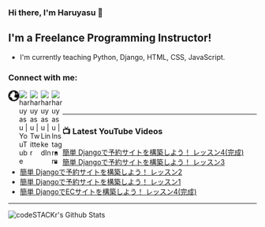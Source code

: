 ### Hi there, I'm Haruyasu 👋

## I'm a Freelance Programming Instructor!
- I'm currently teaching Python, Django, HTML, CSS, JavaScript.

### Connect with me:

[<img align="left" alt="harusoft.net" width="22px" src="https://raw.githubusercontent.com/iconic/open-iconic/master/svg/globe.svg" />][website]
[<img align="left" alt="haruyasu | YouTube" width="22px" src="https://cdn.jsdelivr.net/npm/simple-icons@v3/icons/youtube.svg" />][youtube]
[<img align="left" alt="haruyasu | Twitter" width="22px" src="https://cdn.jsdelivr.net/npm/simple-icons@v3/icons/twitter.svg" />][twitter]
[<img align="left" alt="haruyasu | LinkedIn" width="22px" src="https://cdn.jsdelivr.net/npm/simple-icons@v3/icons/linkedin.svg" />][linkedin]
[<img align="left" alt="haruyasu | Instagram" width="22px" src="https://cdn.jsdelivr.net/npm/simple-icons@v3/icons/instagram.svg" />][instagram]

<br />
<br />

---

### 📺 Latest YouTube Videos
<!-- YOUTUBE:START -->
- [簡単 Djangoで予約サイトを構築しよう！ レッスン4(完成)](https://www.youtube.com/watch?v=IKMJghEYxG8)
- [簡単 Djangoで予約サイトを構築しよう！ レッスン3](https://www.youtube.com/watch?v=QTV4BGeoa9Y)
- [簡単 Djangoで予約サイトを構築しよう！ レッスン2](https://www.youtube.com/watch?v=SY6z6fW_OXw)
- [簡単 Djangoで予約サイトを構築しよう！ レッスン1](https://www.youtube.com/watch?v=Zu-cAgp7Hzw)
- [簡単 DjangoでECサイトを構築しよう！ レッスン4(完成)](https://www.youtube.com/watch?v=lBUMlebS1-I)
<!-- YOUTUBE:END -->

---

<img align="left" alt="codeSTACKr's Github Stats" src="https://github-readme-stats.vercel.app/api?username=haruyasu&show_icons=true&hide_border=true" />

[website]: https://harusoft.net/
[twitter]: https://twitter.com/hathle
[youtube]: https://www.youtube.com/channel/UCjpXqPZM1UPJoiyNVUTixqQ/
[instagram]: https://www.instagram.com/hathle/
[linkedin]: https://www.linkedin.com/in/haruyasu/
